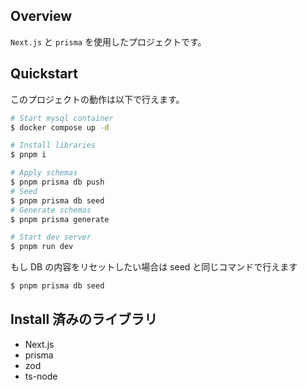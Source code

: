 ## Overview

`Next.js` と `prisma` を使用したプロジェクトです。

## Quickstart

このプロジェクトの動作は以下で行えます。

```bash
# Start mysql container
$ docker compose up -d

# Install libraries
$ pnpm i

# Apply schemas
$ pnpm prisma db push
# Seed
$ pnpm prisma db seed
# Generate schemas
$ pnpm prisma generate

# Start dev server
$ pnpm run dev
```

もし DB の内容をリセットしたい場合は seed と同じコマンドで行えます

```bash
$ pnpm prisma db seed
```

## Install 済みのライブラリ

- Next.js
- prisma
- zod
- ts-node
